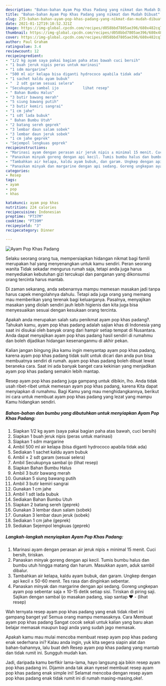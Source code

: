 ```yaml
---
description: "Bahan-bahan Ayam Pop Khas Padang yang nikmat dan Mudah Dibuat"
title: "Bahan-bahan Ayam Pop Khas Padang yang nikmat dan Mudah Dibuat"
slug: 275-bahan-bahan-ayam-pop-khas-padang-yang-nikmat-dan-mudah-dibuat
date: 2021-01-12T19:10:52.321Z
image: https://img-global.cpcdn.com/recipes/d058bbd7805ae396/680x482cq70/ayam-pop-khas-padang-foto-resep-utama.jpg
thumbnail: https://img-global.cpcdn.com/recipes/d058bbd7805ae396/680x482cq70/ayam-pop-khas-padang-foto-resep-utama.jpg
cover: https://img-global.cpcdn.com/recipes/d058bbd7805ae396/680x482cq70/ayam-pop-khas-padang-foto-resep-utama.jpg
author: Paul Graham
ratingvalue: 3.4
reviewcount: 12
recipeingredient:
- "1/2 kg ayam saya pakai bagian paha atas bawah cuci bersih"
- "1 buah jeruk nipis peras untuk marinasi"
- "1 sdm margarine"
- "500 ml air kelapa bisa diganti hydrococo apabila tidak ada"
- "1 sachet kaldu ayam bubuk"
- "  2 sdt garam sesuai selera"
- "Secukupnya sambal ijo           lihat resep"
- " Bahan Bumbu Halus"
- "3 butir bawang merah"
- "5 siung bawang putih"
- "3 butir kemiri sangrai"
- "1 cm jahe"
- "1 sdt lada bubuk"
- " Bahan Bumbu Utuh"
- "2 batang sereh geprek"
- "3 lembar daun salam sobek"
- "3 lembar daun jeruk sobek"
- "1 cm jahe geprek"
- "Sejempol lengkuas geprek"
recipeinstructions:
- "Marinasi ayam dengan perasan air jeruk nipis ± minimal 15 menit. Cuci bersih, tiriskan."
- "Panaskan minyak goreng dengan api kecil. Tumis bumbu halus dan bumbu utuh hingga matang dan harum. Masukkan ayam, aduk sambil dibalur."
- "Tambahkan air kelapa, kaldu ayam bubuk, dan garam. Ungkep dengan api kecil ± 50-60 menit. Tes rasa dan dinginkan sebentar."
- "Panaskan minyak dan margarine dengan api sedang. Goreng ungkepan ayam pop sebentar saja ± 10-15 detik setiap sisi. Tiriskan di piring saji. Sajikan dengan sambal ijo masakan padang, siap santap ❤           (lihat resep)"
categories:
- Resep
tags:
- ayam
- pop
- khas

katakunci: ayam pop khas 
nutrition: 224 calories
recipecuisine: Indonesian
preptime: "PT37M"
cooktime: "PT39M"
recipeyield: "3"
recipecategory: Dinner

---
```



![Ayam Pop Khas Padang](https://img-global.cpcdn.com/recipes/d058bbd7805ae396/680x482cq70/ayam-pop-khas-padang-foto-resep-utama.jpg)

Selaku seorang orang tua, mempersiapkan hidangan nikmat bagi famili merupakan hal yang menyenangkan untuk kamu sendiri. Peran seorang  wanita Tidak sekadar mengurus rumah saja, tetapi anda juga harus menyediakan kebutuhan gizi tercukupi dan panganan yang dikonsumsi orang tercinta harus mantab.

Di zaman  sekarang, anda sebenarnya mampu memesan masakan jadi tanpa harus capek mengolahnya dahulu. Tetapi ada juga orang yang memang mau memberikan yang terenak bagi keluarganya. Pasalnya, menyajikan masakan yang diolah sendiri jauh lebih higienis dan kita juga bisa menyesuaikan sesuai dengan kesukaan orang tercinta. 



Apakah anda merupakan salah satu penikmat ayam pop khas padang?. Tahukah kamu, ayam pop khas padang adalah sajian khas di Indonesia yang saat ini disukai oleh banyak orang dari hampir setiap tempat di Nusantara. Anda dapat menyajikan ayam pop khas padang hasil sendiri di rumahmu dan boleh dijadikan hidangan kesenanganmu di akhir pekan.

Kalian jangan bingung jika kamu ingin menyantap ayam pop khas padang, karena ayam pop khas padang tidak sulit untuk dicari dan anda pun bisa membuatnya sendiri di rumah. ayam pop khas padang boleh dibuat lewat beraneka cara. Saat ini ada banyak banget cara kekinian yang menjadikan ayam pop khas padang semakin lebih mantap.

Resep ayam pop khas padang juga gampang untuk dibikin, lho. Anda tidak usah ribet-ribet untuk memesan ayam pop khas padang, karena Kita dapat menyiapkan di rumahmu. Bagi Kamu yang mau menghidangkannya, berikut ini cara untuk membuat ayam pop khas padang yang lezat yang mampu Kamu hidangkan sendiri.

<!--inarticleads1-->

##### Bahan-bahan dan bumbu yang dibutuhkan untuk menyiapkan Ayam Pop Khas Padang:

1. Siapkan 1/2 kg ayam (saya pakai bagian paha atas bawah, cuci bersih)
1. Siapkan 1 buah jeruk nipis (peras untuk marinasi)
1. Siapkan 1 sdm margarine
1. Ambil 500 ml air kelapa (bisa diganti hydrococo apabila tidak ada)
1. Sediakan 1 sachet kaldu ayam bubuk
1. Ambil  ± 2 sdt garam (sesuai selera)
1. Ambil Secukupnya sambal ijo           (lihat resep)
1. Siapkan  Bahan Bumbu Halus
1. Ambil 3 butir bawang merah
1. Gunakan 5 siung bawang putih
1. Ambil 3 butir kemiri sangrai
1. Gunakan 1 cm jahe
1. Ambil 1 sdt lada bubuk
1. Sediakan  Bahan Bumbu Utuh
1. Siapkan 2 batang sereh (geprek)
1. Gunakan 3 lembar daun salam (sobek)
1. Gunakan 3 lembar daun jeruk (sobek)
1. Sediakan 1 cm jahe (geprek)
1. Sediakan Sejempol lengkuas (geprek)




<!--inarticleads2-->

##### Langkah-langkah menyiapkan Ayam Pop Khas Padang:

1. Marinasi ayam dengan perasan air jeruk nipis ± minimal 15 menit. Cuci bersih, tiriskan.
1. Panaskan minyak goreng dengan api kecil. Tumis bumbu halus dan bumbu utuh hingga matang dan harum. Masukkan ayam, aduk sambil dibalur.
1. Tambahkan air kelapa, kaldu ayam bubuk, dan garam. Ungkep dengan api kecil ± 50-60 menit. Tes rasa dan dinginkan sebentar.
1. Panaskan minyak dan margarine dengan api sedang. Goreng ungkepan ayam pop sebentar saja ± 10-15 detik setiap sisi. Tiriskan di piring saji. Sajikan dengan sambal ijo masakan padang, siap santap ❤ -           (lihat resep)




Wah ternyata resep ayam pop khas padang yang enak tidak ribet ini gampang banget ya! Semua orang mampu memasaknya. Cara Membuat ayam pop khas padang Sangat cocok sekali untuk kalian yang baru akan belajar memasak maupun bagi anda yang sudah jago memasak.

Apakah kamu mau mulai mencoba membuat resep ayam pop khas padang enak sederhana ini? Kalau anda ingin, yuk kita segera siapin alat dan bahan-bahannya, lalu buat deh Resep ayam pop khas padang yang mantab dan tidak rumit ini. Sungguh mudah kan. 

Jadi, daripada kamu berfikir lama-lama, hayo langsung aja bikin resep ayam pop khas padang ini. Dijamin anda tak akan nyesel membuat resep ayam pop khas padang enak simple ini! Selamat mencoba dengan resep ayam pop khas padang enak tidak rumit ini di rumah masing-masing,oke!.

